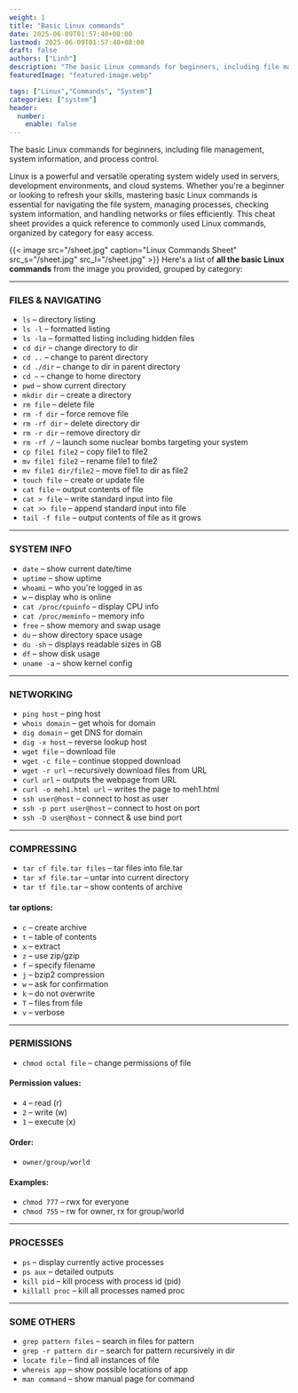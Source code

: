 ```yaml
---
weight: 1
title: "Basic Linux commands"
date: 2025-06-09T01:57:40+08:00
lastmod: 2025-06-09T01:57:40+08:00
draft: false
authors: ["Linh"]
description: "The basic Linux commands for beginners, including file management, system information, and process control."
featuredImage: "featured-image.webp"

tags: ["Linux","Commands", "System"]
categories: ["system"]
header:
  number:
    enable: false
---
```


The basic Linux commands for beginners, including file management, system information, and process control.
<!--more-->
Linux is a powerful and versatile operating system widely used in servers, development environments, and cloud systems. Whether you're a beginner or looking to refresh your skills, mastering basic Linux commands is essential for navigating the file system, managing processes, checking system information, and handling networks or files efficiently. This cheat sheet provides a quick reference to commonly used Linux commands, organized by category for easy access.

{{< image src="/sheet.jpg" caption="Linux Commands Sheet" src_s="/sheet.jpg" src_l="/sheet.jpg" >}}
Here's a list of **all the basic Linux commands** from the image you provided, grouped by category:

---

### **FILES & NAVIGATING**

* `ls` – directory listing
* `ls -l` – formatted listing
* `ls -la` – formatted listing including hidden files
* `cd dir` – change directory to dir
* `cd ..` – change to parent directory
* `cd ./dir` – change to dir in parent directory
* `cd ~` – change to home directory
* `pwd` – show current directory
* `mkdir dir` – create a directory
* `rm file` – delete file
* `rm -f dir` – force remove file
* `rm -rf dir` – delete directory dir
* `rm -r dir` – remove directory dir
* `rm -rf /` – launch some nuclear bombs targeting your system
* `cp file1 file2` – copy file1 to file2
* `mv file1 file2` – rename file1 to file2
* `mv file1 dir/file2` – move file1 to dir as file2
* `touch file` – create or update file
* `cat file` – output contents of file
* `cat > file` – write standard input into file
* `cat >> file` – append standard input into file
* `tail -f file` – output contents of file as it grows

---

### **SYSTEM INFO**

* `date` – show current date/time
* `uptime` – show uptime
* `whoami` – who you're logged in as
* `w` – display who is online
* `cat /proc/cpuinfo` – display CPU info
* `cat /proc/meminfo` – memory info
* `free` – show memory and swap usage
* `du` – show directory space usage
* `du -sh` – displays readable sizes in GB
* `df` – show disk usage
* `uname -a` – show kernel config

---

### **NETWORKING**

* `ping host` – ping host
* `whois domain` – get whois for domain
* `dig domain` – get DNS for domain
* `dig -x host` – reverse lookup host
* `wget file` – download file
* `wget -c file` – continue stopped download
* `wget -r url` – recursively download files from URL
* `curl url` – outputs the webpage from URL
* `curl -o meh1.html url` – writes the page to meh1.html
* `ssh user@host` – connect to host as user
* `ssh -p port user@host` – connect to host on port
* `ssh -D user@host` – connect & use bind port

---

### **COMPRESSING**

* `tar cf file.tar files` – tar files into file.tar
* `tar xf file.tar` – untar into current directory
* `tar tf file.tar` – show contents of archive

#### **tar options:**

* `c` – create archive
* `t` – table of contents
* `x` – extract
* `z` – use zip/gzip
* `f` – specify filename
* `j` – bzip2 compression
* `w` – ask for confirmation
* `k` – do not overwrite
* `T` – files from file
* `v` – verbose

---

### **PERMISSIONS**

* `chmod octal file` – change permissions of file

#### **Permission values:**

* `4` – read (r)
* `2` – write (w)
* `1` – execute (x)

#### **Order:**

* `owner/group/world`

#### **Examples:**

* `chmod 777` – rwx for everyone
* `chmod 755` – rw for owner, rx for group/world

---

### **PROCESSES**

* `ps` – display currently active processes
* `ps aux` – detailed outputs
* `kill pid` – kill process with process id (pid)
* `killall proc` – kill all processes named proc

---

### **SOME OTHERS**

* `grep pattern files` – search in files for pattern
* `grep -r pattern dir` – search for pattern recursively in dir
* `locate file` – find all instances of file
* `whereis app` – show possible locations of app
* `man command` – show manual page for command

